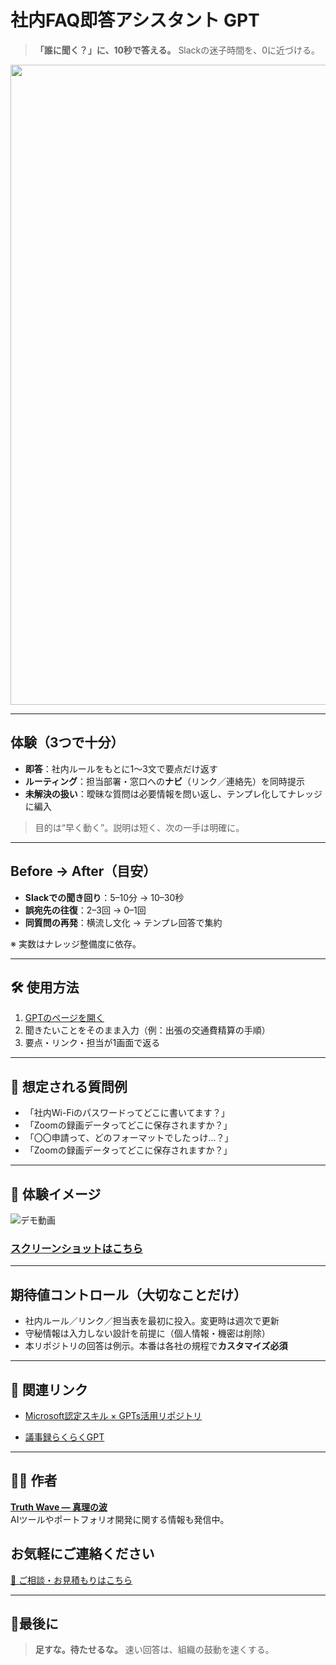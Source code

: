 # 社内FAQ即答アシスタント GPT

> **「誰に聞く？」に、10秒で答える。**
> Slackの迷子時間を、0に近づける。

<p align="center">
<img width="1536" height="1024" alt="その質問、誰に聞けばいいの？" src="https://github.com/user-attachments/assets/5ca093f4-46d9-4a91-8d0f-b2a848859b5b" />

</p>


---

## 体験（3つで十分）

- **即答**：社内ルールをもとに1〜3文で要点だけ返す
- **ルーティング**：担当部署・窓口への**ナビ**（リンク／連絡先）を同時提示
- **未解決の扱い**：曖昧な質問は必要情報を問い返し、テンプレ化してナレッジに編入
> 目的は“早く動く”。説明は短く、次の一手は明確に。

---

## Before → After（目安）

- **Slackでの聞き回り**：5–10分 → 10–30秒
- **誤宛先の往復**：2–3回 → 0–1回
- **同質問の再発**：横流し文化 → テンプレ回答で集約

※ 実数はナレッジ整備度に依存。

---

## 🛠 使用方法

1. [GPTのページを開く](https://chatgpt.com/g/g-68a5cf5fc62c81919d198dfa6f0ef496-she-nei-faqji-da-asisutanto-gpt)  
2. 聞きたいことをそのまま入力（例：出張の交通費精算の手順） 
3. 要点・リンク・担当が1画面で返る

---

## 🧠 想定される質問例

- 「社内Wi-Fiのパスワードってどこに書いてます？」
- 「Zoomの録画データってどこに保存されますか？」
- 「〇〇申請って、どのフォーマットでしたっけ…？」
- 「Zoomの録画データってどこに保存されますか？」

---

## 📸 **体験イメージ**
![デモ動画](https://github.com/TomoProgrammingDayori/faq-assistant-gpt/blob/main/%E8%B3%87%E6%96%99/%E3%83%87%E3%83%A2%E5%8B%95%E7%94%BB.gif)

### [スクリーンショットはこちら](https://github.com/truthwave/faq-assistant-gpt/tree/main/%E8%B3%87%E6%96%99/%E3%82%B9%E3%82%AF%E3%83%AA%E3%83%BC%E3%83%B3%E3%82%B7%E3%83%A7%E3%83%83%E3%83%88)

---

## 期待値コントロール（大切なことだけ）

- 社内ルール／リンク／担当表を最初に投入。変更時は週次で更新
- 守秘情報は入力しない設計を前提に（個人情報・機密は削除）
- 本リポジトリの回答は例示。本番は各社の規程で**カスタマイズ必須**
  
---

## 📂 関連リンク

- [Microsoft認定スキル × GPTs活用リポジトリ](https://github.com/truthwave/ai-productivity-cert-practical-output)

- [議事録らくらくGPT](https://github.com/truthwave/meeting-minutes-helper)

---


## 🧑‍💻 作者

**[Truth Wave ― 真理の波](https://github.com/truthwave)**  
AIツールやポートフォリオ開発に関する情報も発信中。

## お気軽にご連絡ください
[📩 ご相談・お見積もりはこちら](mailto:realmadrid71214591@gmail.com)

---

## 🏁最後に

> **足すな。待たせるな。**
> 速い回答は、組織の鼓動を速くする。

